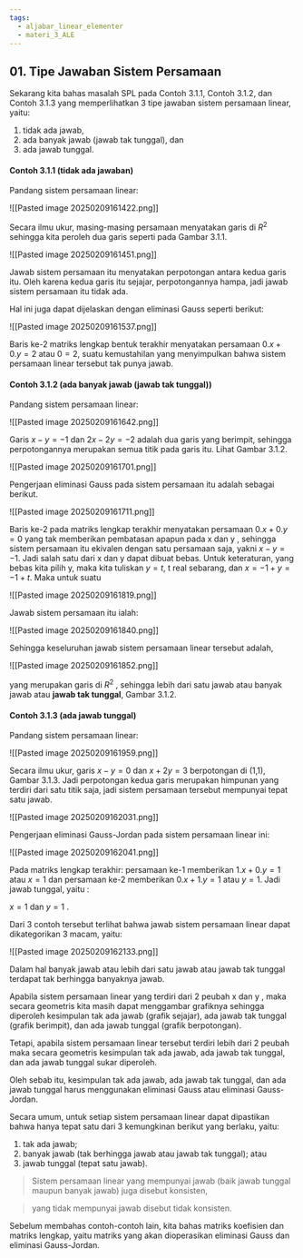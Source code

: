 ```yaml
---
tags:
  - aljabar_linear_elementer
  - materi_3_ALE
---
```

## 01. Tipe Jawaban Sistem Persamaan

Sekarang kita bahas masalah SPL pada Contoh 3.1.1, Contoh 3.1.2, dan Contoh 3.1.3 yang memperlihatkan 3 tipe jawaban sistem persamaan linear, yaitu:

1. tidak ada jawab, 
2. ada banyak jawab (jawab tak tunggal), dan 
3. ada jawab tunggal.

#### Contoh 3.1.1 (tidak ada jawaban)

Pandang sistem persamaan linear:

![[Pasted image 20250209161422.png]]

Secara ilmu ukur, masing-masing persamaan menyatakan garis di $R^2$ sehingga kita peroleh dua garis seperti pada Gambar 3.1.1.

![[Pasted image 20250209161451.png]]

Jawab sistem persamaan itu menyatakan perpotongan antara kedua garis itu. Oleh karena kedua garis itu sejajar, perpotongannya hampa, jadi jawab sistem persamaan itu tidak ada. 

Hal ini juga dapat dijelaskan dengan eliminasi Gauss seperti berikut:

![[Pasted image 20250209161537.png]]

Baris ke-2 matriks lengkap bentuk terakhir menyatakan persamaan $0.x + 0.y = 2$ atau $0 = 2$, suatu kemustahilan yang menyimpulkan bahwa sistem persamaan linear tersebut tak punya jawab.



#### Contoh 3.1.2 (ada banyak jawab (jawab tak tunggal))

Pandang sistem persamaan linear:

![[Pasted image 20250209161642.png]]

Garis $x - y = -1$ dan $2x - 2y = -2$ adalah dua garis yang berimpit, sehingga perpotongannya merupakan semua titik pada garis itu. Lihat Gambar 3.1.2.

![[Pasted image 20250209161701.png]]

Pengerjaan eliminasi Gauss pada sistem persamaan itu adalah sebagai berikut.

![[Pasted image 20250209161711.png]]

Baris ke-2 pada matriks lengkap terakhir menyatakan persamaan $0.x + 0.y = 0$ yang tak memberikan pembatasan apapun pada x dan y , sehingga sistem persamaan itu ekivalen dengan satu persamaan saja, yakni $x - y = -1$. Jadi salah satu dari x dan y dapat dibuat bebas. Untuk keteraturan, yang bebas kita pilih y, maka kita tuliskan $y =t$, t real sebarang, dan $x = -1 + y = -1 +t$. Maka untuk suatu

![[Pasted image 20250209161819.png]]

Jawab sistem persamaan itu ialah:

![[Pasted image 20250209161840.png]]

Sehingga keseluruhan jawab sistem persamaan linear tersebut adalah,

![[Pasted image 20250209161852.png]]

yang merupakan garis di $R^2$ , sehingga lebih dari satu jawab atau banyak jawab atau **jawab tak tunggal**, Gambar 3.1.2.


#### Contoh 3.1.3 (ada jawab tunggal)

Pandang sistem persamaan linear:

![[Pasted image 20250209161959.png]]

Secara ilmu ukur, garis $x - y = 0$ dan $x + 2y = 3$ berpotongan di (1,1), Gambar 3.1.3. Jadi perpotongan kedua garis merupakan himpunan yang terdiri dari satu titik saja, jadi sistem persamaan tersebut mempunyai tepat satu jawab.

![[Pasted image 20250209162031.png]]

Pengerjaan eliminasi Gauss-Jordan pada sistem persamaan linear ini:

![[Pasted image 20250209162041.png]]

Pada matriks lengkap terakhir: persamaan ke-1 memberikan $1.x + 0.y = 1$ atau $x = 1$ dan persamaan ke-2 memberikan $0.x + 1.y = 1$ atau $y = 1$. Jadi jawab tunggal, yaitu :

$x = 1$ dan $y = 1$ .


Dari 3 contoh tersebut terlihat bahwa jawab sistem persamaan linear dapat dikategorikan 3 macam, yaitu:

![[Pasted image 20250209162133.png]]


Dalam hal banyak jawab atau lebih dari satu jawab atau jawab tak tunggal terdapat tak berhingga banyaknya jawab.

Apabila sistem persamaan linear yang terdiri dari 2 peubah x dan y , maka secara geometris kita masih dapat menggambar grafiknya sehingga diperoleh kesimpulan tak ada jawab (grafik sejajar), ada jawab tak tunggal (grafik berimpit), dan ada jawab tunggal (grafik berpotongan). 

Tetapi, apabila sistem persamaan linear tersebut terdiri lebih dari 2 peubah maka secara geometris kesimpulan tak ada jawab, ada jawab tak tunggal, dan ada jawab tunggal sukar diperoleh. 

Oleh sebab itu, kesimpulan tak ada jawab, ada jawab tak tunggal, dan ada jawab tunggal harus menggunakan eliminasi Gauss atau eliminasi Gauss-Jordan.

Secara umum, untuk setiap sistem persamaan linear dapat dipastikan bahwa hanya tepat satu dari 3 kemungkinan berikut yang berlaku, yaitu:

1. tak ada jawab;
2. ﻿﻿﻿banyak jawab (tak berhingga jawab atau jawab tak tunggal); atau
3. ﻿﻿﻿jawab tunggal (tepat satu jawab).


>Sistem persamaan linear yang mempunyai jawab (baik jawab tunggal maupun banyak jawab) juga disebut konsisten, 

>yang tidak mempunyai jawab disebut tidak konsisten.

Sebelum membahas contoh-contoh lain, kita bahas matriks koefisien dan matriks lengkap, yaitu matriks yang akan dioperasikan eliminasi Gauss dan eliminasi Gauss-Jordan.
